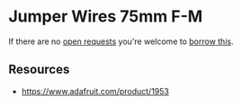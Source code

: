 # Jumper Wires 75mm F-M
If there are no [open requests](../../../../issues?q=is%3Aissue+is%3Aopen+%22Jumper+Wires+75mm+F-M%22) you're welcome to [borrow this](../../../../issues/new?title=Borrow+request+for+Jumper+Wires+75mm+F-M&body=1+piece+of+%5Bthis%5D%28..%2Fblob%2Fmain%2F.%2FParts%2FWires%2FJumper_Wires_75mm_F-M.md%29+for+~2+weeks.).

## Resources
- https://www.adafruit.com/product/1953
